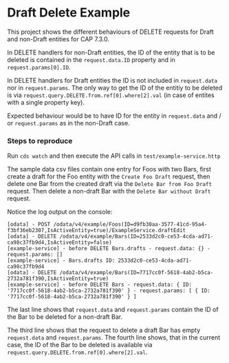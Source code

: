 # Draft Delete Example

This project shows the different behaviours of DELETE requests for Draft and non-Draft entities for CAP 7.3.0.

In DELETE handlers for non-Draft entities, the ID of the entity that is to be deleted is contained in the `request.data.ID` property and in `request.params[0].ID`.

In DELETE handlers for Draft entities the ID is not included in `request.data` nor in `request.params`. The only way to get the ID of the entitiy to be deleted is via `request.query.DELETE.from.ref[0].where[2].val` (in case of entites with a single property key).

Expected behaviour would be to have ID for the entity in `request.data` and / or `request.params` as in the non-Draft case.

### Steps to reproduce

Run `cds watch` and then execute the API calls in `test/example-service.http`

The sample data csv files contain one entry for Foos with two Bars, first create a draft for the Foo entity with the `Create Foo Draft` request, then delete one Bar from the created draft via the `Delete Bar from Foo Draft` request. Then delete a non-draft Bar with the `Delete Bar without Draft` request.

Notice the log output on the console:

```
[odata] - POST /odata/v4/example/Foos(ID=d9fb30aa-3577-41cd-95a4-f3bf36eb2307,IsActiveEntity=true)/ExampleService.draftEdit
[odata] - DELETE /odata/v4/example/Bars(ID=2533d2c0-ce53-4cda-ad71-ca98c37fb9d4,IsActiveEntity=false)
[example-service] - before DELETE Bars.drafts - request.data: {} - request.params: []
[example-service] - Bars.drafts ID: 2533d2c0-ce53-4cda-ad71-ca98c37fb9d4
[odata] - DELETE /odata/v4/example/Bars(ID=7717cc0f-5618-4ab2-b5ca-2732a781f390,IsActiveEntity=true)
[example-service] - before DELETE Bars - request.data: { ID: '7717cc0f-5618-4ab2-b5ca-2732a781f390' } - request.params: [ { ID: '7717cc0f-5618-4ab2-b5ca-2732a781f390' } ]
```

The last line shows that `request.data` and `request.params` contain the ID of the Bar to be deleted for a non-draft Bar.

The third line shows that the request to delete a draft Bar has empty `request.data` and `request.params`.
The fourth line shows, that in the current case, the ID of the Bar to be deleted is available via `request.query.DELETE.from.ref[0].where[2].val`.
